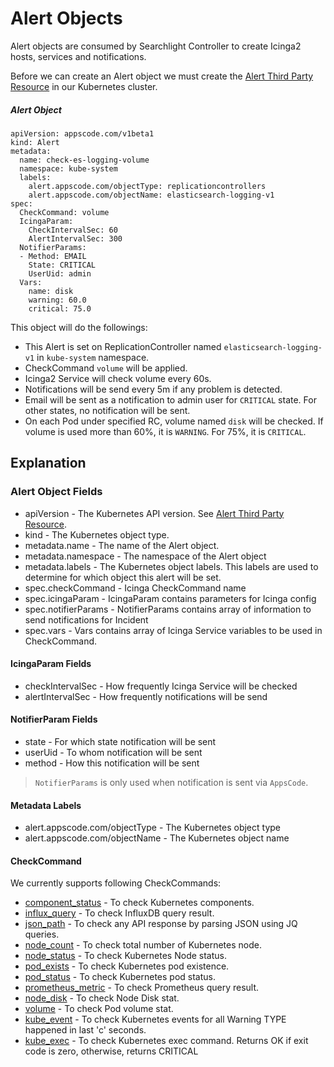 # Alert Objects

Alert objects are consumed by Searchlight Controller to create Icinga2 hosts, services and notifications.

Before we can create an Alert object we must create the [Alert Third Party Resource](third-party-resource.md) in our Kubernetes cluster.


##### Alert Object

```
apiVersion: appscode.com/v1beta1
kind: Alert
metadata:
  name: check-es-logging-volume
  namespace: kube-system
  labels:
    alert.appscode.com/objectType: replicationcontrollers
    alert.appscode.com/objectName: elasticsearch-logging-v1
spec:
  CheckCommand: volume
  IcingaParam:
    CheckIntervalSec: 60
    AlertIntervalSec: 300
  NotifierParams:
  - Method: EMAIL
    State: CRITICAL
    UserUid: admin
  Vars:
    name: disk
    warning: 60.0
    critical: 75.0
```

This object will do the followings:

* This Alert is set on ReplicationController named `elasticsearch-logging-v1` in `kube-system` namespace.
* CheckCommand `volume` will be applied.
* Icinga2 Service will check volume every 60s.
* Notifications will be send every 5m if any problem is detected.
* Email will be sent as a notification to admin user for `CRITICAL` state. For other states, no notification will be sent.
* On each Pod under specified RC, volume named `disk` will be checked. If volume is used more than 60%, it is `WARNING`. For 75%, it is `CRITICAL`.

## Explanation

### Alert Object Fields

* apiVersion - The Kubernetes API version. See [Alert Third Party Resource](third-party-resource.md).
* kind - The Kubernetes object type.
* metadata.name - The name of the Alert object.
* metadata.namespace - The namespace of the Alert object
* metadata.labels - The Kubernetes object labels. This labels are used to determine for which object this alert will be set.
* spec.checkCommand - Icinga CheckCommand name
* spec.icingaParam - IcingaParam contains parameters for Icinga config
* spec.notifierParams - NotifierParams contains array of information to send notifications for Incident
* spec.vars - Vars contains array of Icinga Service variables to be used in CheckCommand.


#### IcingaParam Fields

* checkIntervalSec - How frequently Icinga Service will be checked
* alertIntervalSec - How frequently notifications will be send

#### NotifierParam Fields

* state - For which state notification will be sent
* userUid - To whom notification will be sent
* method - How this notification will be sent

> `NotifierParams` is only used when notification is sent via `AppsCode`.

#### Metadata Labels
* alert.appscode.com/objectType - The Kubernetes object type
* alert.appscode.com/objectName - The Kubernetes object name

#### CheckCommand

We currently supports following CheckCommands:

* [component_status](.../.../user-guide/check-command/component_status.md) - To check Kubernetes components.
* [influx_query](.../.../user-guide/check-command/influx_query.md) - To check InfluxDB query result.
* [json_path](.../.../user-guide/check-command/json_path.md) - To check any API response by parsing JSON using JQ queries.
* [node_count](.../.../user-guide/check-command/node_count.md) - To check total number of Kubernetes node.
* [node_status](.../.../user-guide/check-command/node_status.md) - To check Kubernetes Node status.
* [pod_exists](.../.../user-guide/check-command/pod_exists.md) - To check Kubernetes pod existence.
* [pod_status](.../.../user-guide/check-command/pod_status.md) - To check Kubernetes pod status.
* [prometheus_metric](.../.../user-guide/check-command/prometheus_metric.md) - To check Prometheus query result.
* [node_disk](.../.../user-guide/check-command/node_disk.md) - To check Node Disk stat.
* [volume](.../.../user-guide/check-command/volume.md) - To check Pod volume stat.
* [kube_event](.../.../user-guide/check-command/kube_event.md) - To check Kubernetes events for all Warning TYPE happened in last 'c' seconds.
* [kube_exec](.../.../user-guide/check-command/kube_exec.md) - To check Kubernetes exec command. Returns OK if exit code is zero, otherwise, returns CRITICAL
